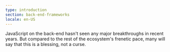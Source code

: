 ```yaml
---
type: introduction
section: back-end-frameworks
locale: en-US
---
```


JavaScript on the back-end hasn't seen any major breakthroughs in recent years.
But compared to the rest of the ecosystem's frenetic pace,
many will say that this is a blessing, not a curse.
